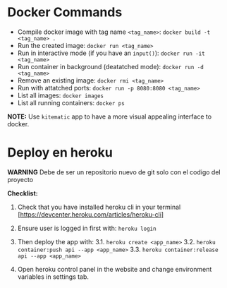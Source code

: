 # Docker Commands
- Compile docker image with tag name `<tag_name>`: `docker build -t <tag_name> .`
- Run the created image: `docker run <tag_name>`
- Run in interactive mode (if you have an `input()`): `docker run -it <tag_name>`
- Run container in background (deatatched mode): `docker run -d <tag_name>`
- Remove an existing image: `docker rmi <tag_name>`
- Run with attatched ports: `docker run -p 8080:8080 <tag_name>`
- List all images: `docker images`
- List all running containers: `docker ps`

**NOTE:** Use `kitematic` app to have a more visual appealing interface to docker.


# Deploy en heroku
**WARNING** Debe de ser un repositorio nuevo de git solo con el codigo del proyecto

**Checklist:** 
1. Check that you have installed heroku cli in your terminal [https://devcenter.heroku.com/articles/heroku-cli]
2. Ensure user is logged in first with: `heroku login`

3. Then deploy the app with:
3.1. `heroku create <app_name>`
3.2. `heroku container:push api --app <app_name>`
3.3. `heroku container:release api --app <app_name>`

4. Open heroku control panel in the website and change environment variables in settings tab.